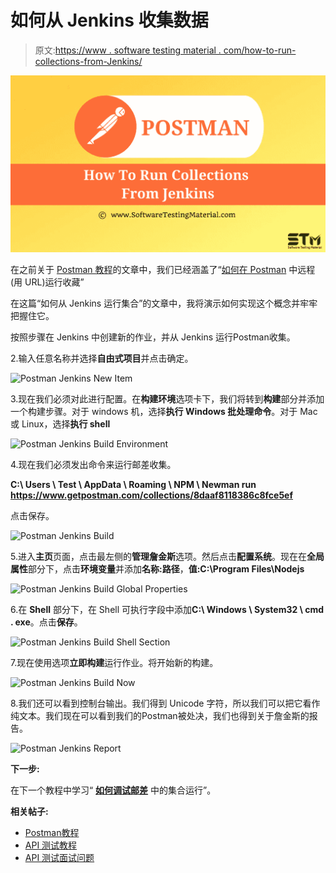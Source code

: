 # 如何从 Jenkins 收集数据

> 原文:[https://www . software testing material . com/how-to-run-collections-from-Jenkins/](https://www.softwaretestingmaterial.com/how-to-run-collections-from-jenkins/)

![How To Run Collections From Jenkins](img/ac31e171734d88955eab0bd89250fe5c.png)

在之前关于 [Postman 教程](https://www.softwaretestingmaterial.com/postman-tutorial/)的文章中，我们已经涵盖了“[如何在 Postman](https://www.softwaretestingmaterial.com/how-to-run-collections-remotely-in-postman/) 中远程(用 URL)运行收藏”

在这篇“如何从 Jenkins 运行集合”的文章中，我将演示如何实现这个概念并牢牢把握住它。

按照步骤在 Jenkins 中创建新的作业，并从 Jenkins 运行Postman收集。

2.输入任意名称并选择**自由式项目**并点击确定。

![Postman Jenkins New Item](img/4f63c3efe8c94b8fed478bc1406a4cc0.png)

3.现在我们必须对此进行配置。在**构建环境**选项卡下，我们将转到**构建**部分并添加一个构建步骤。对于 windows 机，选择**执行 Windows 批处理命令**。对于 Mac 或 Linux，选择**执行 shell**

![Postman Jenkins Build Environment](img/b6f522b30ee0b70572942d1bdb86c45a.png)

4.现在我们必须发出命令来运行邮差收集。

**C:\ Users \ Test \ AppData \ Roaming \ NPM \ Newman run https://www.getpostman.com/collections/8daaf8118386c8fce5ef**

点击保存。

![Postman Jenkins Build](img/4f63c3efe8c94b8fed478bc1406a4cc0.png)

5.进入**主页**页面，点击最左侧的**管理詹金斯**选项。然后点击**配置系统**。现在在**全局属性**部分下，点击**环境变量**并添加**名称:路径**，**值:C:\Program Files\Nodejs**

![Postman Jenkins Build Global Properties](img/a882097bc4c599bfb0d2a869faafd4be.png)

6.在 **Shell** 部分下，在 Shell 可执行字段中添加**C:\ Windows \ System32 \ cmd . exe**。点击**保存**。

![Postman Jenkins Build Shell Section](img/e30aaef3a7cd5a5ee36718fde34c33db.png)

7.现在使用选项**立即构建**运行作业。将开始新的构建。

![Postman Jenkins Build Now](img/9377be4911f22a1786252fa7d16a8e63.png)

8.我们还可以看到控制台输出。我们得到 Unicode 字符，所以我们可以把它看作纯文本。我们现在可以看到我们的Postman被处决，我们也得到关于詹金斯的报告。

![Postman Jenkins Report](img/a148c8fec6ede6c8055fcd5b61ec4d23.png)

**下一步:**

在下一个教程中学习“ [**如何调试邮差**](https://www.softwaretestingmaterial.com/how-to-debug-collection-run-in-postman/) 中的集合运行”。

**相关帖子:**

*   [Postman教程](https://www.softwaretestingmaterial.com/postman-tutorial/)
*   [API 测试教程](https://www.softwaretestingmaterial.com/api-testing/)
*   [API 测试面试问题](https://www.softwaretestingmaterial.com/api-testing-interview-questions/)